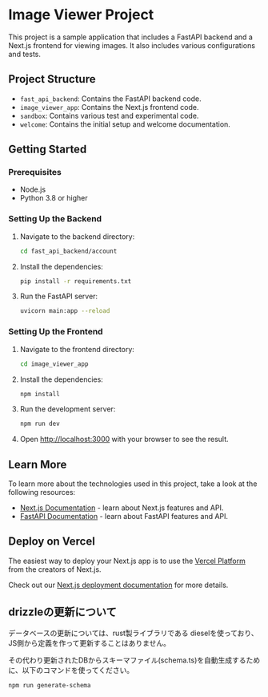# Image Viewer Project

This project is a sample application that includes a FastAPI backend and a Next.js frontend for viewing images. It also includes various configurations and tests.

## Project Structure

- `fast_api_backend`: Contains the FastAPI backend code.
- `image_viewer_app`: Contains the Next.js frontend code.
- `sandbox`: Contains various test and experimental code.
- `welcome`: Contains the initial setup and welcome documentation.

## Getting Started

### Prerequisites

- Node.js
- Python 3.8 or higher

### Setting Up the Backend

1. Navigate to the backend directory:
    ```bash
    cd fast_api_backend/account
    ```

2. Install the dependencies:
    ```bash
    pip install -r requirements.txt
    ```

3. Run the FastAPI server:
    ```bash
    uvicorn main:app --reload
    ```

### Setting Up the Frontend

1. Navigate to the frontend directory:
    ```bash
    cd image_viewer_app
    ```

2. Install the dependencies:
    ```bash
    npm install
    ```

3. Run the development server:
    ```bash
    npm run dev
    ```

4. Open [http://localhost:3000](http://localhost:3000) with your browser to see the result.

## Learn More

To learn more about the technologies used in this project, take a look at the following resources:

- [Next.js Documentation](https://nextjs.org/docs) - learn about Next.js features and API.
- [FastAPI Documentation](https://fastapi.tiangolo.com/) - learn about FastAPI features and API.

## Deploy on Vercel

The easiest way to deploy your Next.js app is to use the [Vercel Platform](https://vercel.com/new?utm_medium=default-template&filter=next.js&utm_source=create-next-app&utm_campaign=create-next-app-readme) from the creators of Next.js.

Check out our [Next.js deployment documentation](https://nextjs.org/docs/deployment) for more details.

## drizzleの更新について

データベースの更新については、rust製ライブラリである dieselを使っており、JS側から定義を作って更新することはありません。

その代わり更新されたDBからスキーマファイル(schema.ts)を自動生成するために、以下のコマンドを使ってください。
```
npm run generate-schema
```
